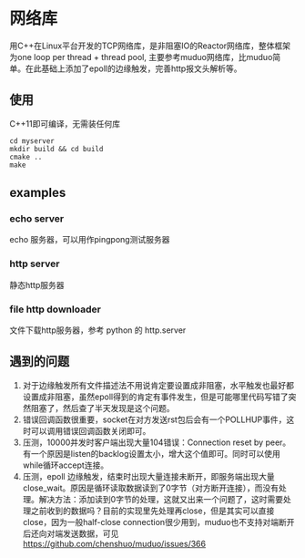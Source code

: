 # 网络库
用C++在Linux平台开发的TCP网络库，是非阻塞IO的Reactor网络库，整体框架为one loop per thread + thread pool, 主要参考muduo网络库，比muduo简单。在此基础上添加了epoll的边缘触发，完善http报文头解析等。

## 使用
C++11即可编译，无需装任何库
```
cd myserver
mkdir build && cd build
cmake ..
make
```

## examples

### echo server
echo 服务器，可以用作pingpong测试服务器

### http server
静态http服务器

### file http downloader
文件下载http服务器，参考 python 的 http.server


## 遇到的问题
1. 对于边缘触发所有文件描述法不用说肯定要设置成非阻塞，水平触发也最好都设置成非阻塞，虽然epoll得到的肯定有事件发生，但是可能哪里代码写错了突然阻塞了，然后查了半天发现是这个问题。
2. 错误回调函数很重要，socket在对方发送rst包后会有一个POLLHUP事件，这时可以调用错误回调函数关闭即可。
3. 压测，10000并发时客户端出现大量104错误：Connection reset by peer。有一个原因是listen的backlog设置太小，增大这个值即可。同时可以使用while循环accept连接。
4. 压测，epoll 边缘触发，结束时出现大量连接未断开，即服务端出现大量close_wait。原因是循环读取数据读到了0字节（对方断开连接），而没有处理。解决方法：添加读到0字节的处理，这就又出来一个问题了，这时需要处理之前收到的数据吗？目前的实现里先处理再close，但是其实可以直接close，因为一般half-close connection很少用到，muduo也不支持对端断开后还向对端发送数据，可见 https://github.com/chenshuo/muduo/issues/366
